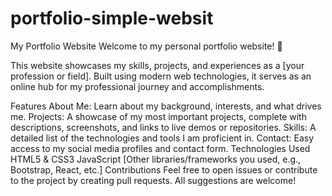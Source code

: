 # portfolio-simple-websit
My Portfolio Website
Welcome to my personal portfolio website! 🌟

This website showcases my skills, projects, and experiences as a [your profession or field]. Built using modern web technologies, it serves as an online hub for my professional journey and accomplishments.

Features
About Me: Learn about my background, interests, and what drives me.
Projects: A showcase of my most important projects, complete with descriptions, screenshots, and links to live demos or repositories.
Skills: A detailed list of the technologies and tools I am proficient in.
Contact: Easy access to my social media profiles and contact form.
Technologies Used
HTML5 & CSS3
JavaScript
[Other libraries/frameworks you used, e.g., Bootstrap, React, etc.]
Contributions
Feel free to open issues or contribute to the project by creating pull requests. All suggestions are welcome!
